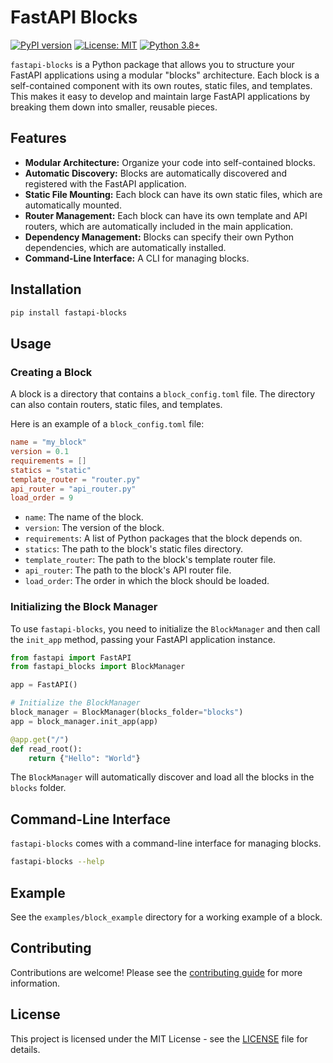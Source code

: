 # FastAPI Blocks

[![PyPI version](https://badge.fury.io/py/fastapi-blocks.svg)](https://badge.fury.io/py/fastapi-blocks)
[![License: MIT](https://img.shields.io/badge/License-MIT-yellow.svg)](https://opensource.org/licenses/MIT)
[![Python 3.8+](https://img.shields.io/badge/python-3.8+-blue.svg)](https://www.python.org/downloads/release/python-380/)

`fastapi-blocks` is a Python package that allows you to structure your FastAPI applications using a modular "blocks" architecture. Each block is a self-contained component with its own routes, static files, and templates. This makes it easy to develop and maintain large FastAPI applications by breaking them down into smaller, reusable pieces.

## Features

- **Modular Architecture:** Organize your code into self-contained blocks.
- **Automatic Discovery:** Blocks are automatically discovered and registered with the FastAPI application.
- **Static File Mounting:** Each block can have its own static files, which are automatically mounted.
- **Router Management:** Each block can have its own template and API routers, which are automatically included in the main application.
- **Dependency Management:** Blocks can specify their own Python dependencies, which are automatically installed.
- **Command-Line Interface:** A CLI for managing blocks.

## Installation

```bash
pip install fastapi-blocks
```

## Usage

### Creating a Block

A block is a directory that contains a `block_config.toml` file. The directory can also contain routers, static files, and templates.

Here is an example of a `block_config.toml` file:

```toml
name = "my_block"
version = 0.1
requirements = []
statics = "static"
template_router = "router.py"
api_router = "api_router.py"
load_order = 9
```

- `name`: The name of the block.
- `version`: The version of the block.
- `requirements`: A list of Python packages that the block depends on.
- `statics`: The path to the block's static files directory.
- `template_router`: The path to the block's template router file.
- `api_router`: The path to the block's API router file.
- `load_order`: The order in which the block should be loaded.

### Initializing the Block Manager

To use `fastapi-blocks`, you need to initialize the `BlockManager` and then call the `init_app` method, passing your FastAPI application instance.

```python
from fastapi import FastAPI
from fastapi_blocks import BlockManager

app = FastAPI()

# Initialize the BlockManager
block_manager = BlockManager(blocks_folder="blocks")
app = block_manager.init_app(app)

@app.get("/")
def read_root():
    return {"Hello": "World"}
```

The `BlockManager` will automatically discover and load all the blocks in the `blocks` folder.

## Command-Line Interface

`fastapi-blocks` comes with a command-line interface for managing blocks.

```bash
fastapi-blocks --help
```

## Example

See the `examples/block_example` directory for a working example of a block.

## Contributing

Contributions are welcome! Please see the [contributing guide](CONTRIBUTING.md) for more information.

## License

This project is licensed under the MIT License - see the [LICENSE](LICENSE) file for details.